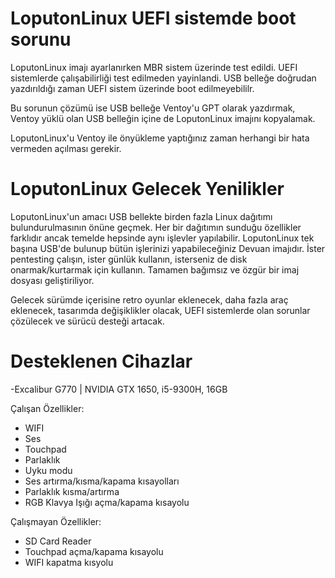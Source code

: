 # LoputonLinux UEFI sistemde boot sorunu
LoputonLinux imajı ayarlanırken MBR sistem üzerinde test edildi. UEFI sistemlerde çalışabilirliği test edilmeden yayinlandi. USB belleğe doğrudan yazdırıldığı zaman UEFI sistem üzerinde boot edilmeyebililr.

Bu sorunun çözümü ise USB belleğe Ventoy'u GPT olarak yazdırmak, Ventoy yüklü olan USB belleğin içine de LoputonLinux imajını kopyalamak.

LoputonLinux'u Ventoy ile önyükleme yaptığınız zaman herhangi bir hata vermeden açılması gerekir.

# LoputonLinux Gelecek Yenilikler
LoputonLinux'un amacı USB bellekte birden fazla Linux dağıtımı bulundurulmasının önüne geçmek. Her bir dağıtımın sunduğu özellikler farklıdır ancak temelde hepsinde aynı işlevler yapılabilir. LoputonLinux tek başına USB'de bulunup bütün işlerinizi yapabileceğiniz Devuan imajıdır. İster pentesting çalışın, ister günlük kullanın, isterseniz de disk onarmak/kurtarmak için kullanın. Tamamen bağımsız ve özgür bir imaj dosyası geliştiriliyor.

Gelecek sürümde içerisine retro oyunlar eklenecek, daha fazla araç eklenecek, tasarımda değişiklikler olacak, UEFI sistemlerde olan sorunlar çözülecek ve sürücü desteği artacak.

# Desteklenen Cihazlar
-Excalibur G770 | NVIDIA GTX 1650, i5-9300H, 16GB

Çalışan Özellikler:
* WIFI
* Ses
* Touchpad
* Parlaklık
* Uyku modu
* Ses artırma/kısma/kapama kısayolları
* Parlaklık kısma/artırma
* RGB Klavya Işığı açma/kapama kısayolu

Çalışmayan Özellikler:
* SD Card Reader
* Touchpad açma/kapama kısayolu
* WIFI kapatma kısyolu
